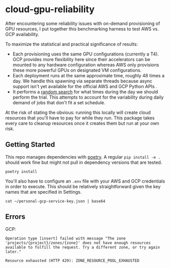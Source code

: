 # cloud-gpu-reliability

After encountering some reliability issues with on-demand provisioning of GPU resources, I put together this benchmarking harness to test AWS vs. GCP availability.

To maximize the statistical and practical significance of results:
- Each provisioning uses the same GPU configurations (currently a T4). GCP provides more flexibility here since their accelerators can be mounted to any hardware configuration whereas AWS only provisions these more powerful GPUs on designated VM configurations.
- Each deployment runs at the same approximate time, roughly 48 times a day. We handle this spawning via separate threads because async support isn't yet available for the official AWS and GCP Python APIs .
- It performs a [random search](https://en.wikipedia.org/wiki/Random_search) for what times during the day we should perform the trial. This attempts to account for the variability during daily demand of jobs that don't fit a set schedule.

At the risk of stating the obvious: running this locally will create cloud resources that you'll have to pay for while they run. This package takes every care to cleanup resources once it creates them but run at your own risk.

## Getting Started

This repo manages dependencies with [poetry](https://python-poetry.org/). A regular `pip install -e .` should work fine but might not pull in dependency versions that are tested.

```
poetry install
```

You'll also have to configure an `.env` file with your AWS and GCP credentials in order to execute. This should be relatively straightforward given the key names that are specified in Settings.

```
cat ~/personal-gcp-service-key.json | base64
```

## Errors

GCP:

```
Operation type [insert] failed with message "The zone 'projects/{project}/zones/{zone}' does not have enough resources available to fulfill the request. Try a different zone, or try again later."
```

```
Resource exhausted (HTTP 429): ZONE_RESOURCE_POOL_EXHAUSTED
```
